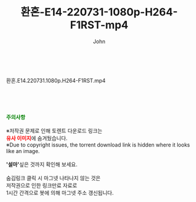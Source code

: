 ﻿---
layout: post
title:  "환혼-E14-220731-1080p-H264-F1RST-mp4"
author: John
categories: [ 드라마 ]
tags: [  ]
image:  
description: "환혼-E14-220731-1080p-H264-F1RST-mp4 torrent 정보 공유"
toc: true
toc_sticky: true
---

<br>
<div class="view-img">
<a class="view_image" href="https://torrentmobile59.com/bbs/view_image.php?fn=%2Fdata%2Ffile%2Fdrama%2F3659260999_fUGAJIpe_84e4f12f206ce0518c44a9f15616044bdcc822de.jpg" target="_blank"><img alt="" class="img-tag" content="https://torrentmobile59.com/data/file/drama/3659260999_fUGAJIpe_84e4f12f206ce0518c44a9f15616044bdcc822de.jpg" itemprop="image" src="https://torrentmobile59.com/data/file/drama/thumb-3659260999_fUGAJIpe_84e4f12f206ce0518c44a9f15616044bdcc822de_835x2212.jpg"/></a></div><div class="view-content" itemprop="description">
<p>환혼.E14.220731.1080p.H264-F1RST.mp4<br/></p> </div>
    
<br><br><br>
<p data-ke-size="size16"><b><span style="color: green;">주의사항</span></b><br /><br />※저작권 문제로 인해 토렌트 다운로드 링크는<br /><b><span style="color: red;">유사 이미지</span></b>에 숨겨뒀습니다.<br />※Due to copyright issues, the torrent download link is hidden where it looks like an image.<br /><br /><b>'설마'</b>싶은 것까지 확인해 보세요.<br /><br />숨김링크 클릭 시 마그넷 나타나지 않는 것은<br />저작권으로 인한 링크만료 자료로<br />1시간 간격으로 봇에 의해 마그넷 주소 갱신됩니다.</p>
